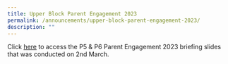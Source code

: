 ```yaml
---
title: Upper Block Parent Engagement 2023
permalink: /announcements/upper-block-parent-engagement-2023/
description: ""
---
```

Click [here](/files/2023/EGPS_Ps%20sharing_Parent%20Engagement_2023_2%20mar%202023.pdf) to access the P5 & P6 Parent Engagement 2023 briefing slides that was conducted on 2nd March.